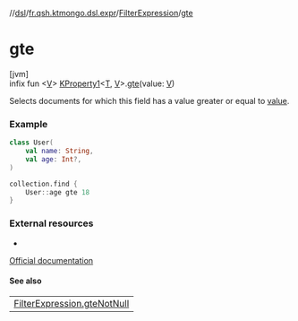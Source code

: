 //[dsl](../../../index.md)/[fr.qsh.ktmongo.dsl.expr](../index.md)/[FilterExpression](index.md)/[gte](gte.md)

# gte

[jvm]\
infix fun &lt;[V](gte.md)&gt; [KProperty1](https://kotlinlang.org/api/latest/jvm/stdlib/kotlin.reflect/-k-property1/index.html)&lt;[T](index.md), [V](gte.md)&gt;.[gte](gte.md)(value: [V](gte.md))

Selects documents for which this field has a value greater or equal to [value](gte.md).

### Example

```kotlin
class User(
    val name: String,
    val age: Int?,
)

collection.find {
    User::age gte 18
}
```

### External resources

-
[Official documentation](https://www.mongodb.com/docs/manual/reference/operator/query/gte/)

#### See also

|                                                |
|------------------------------------------------|
| [FilterExpression.gteNotNull](gte-not-null.md) |
